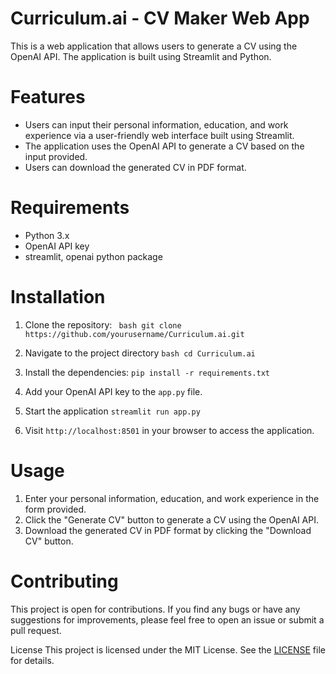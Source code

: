# Curriculum.ai - CV Maker Web App

This is a web application that allows users to generate a CV using the OpenAI API. The application is built using Streamlit and Python.

# Features
- Users can input their personal information, education, and work experience via a user-friendly web interface built using Streamlit.
- The application uses the OpenAI API to generate a CV based on the input provided.
- Users can download the generated CV in PDF format.

# Requirements
- Python 3.x
- OpenAI API key
- streamlit, openai python package

# Installation
1. Clone the repository:
  ` bash git clone https://github.com/yourusername/Curriculum.ai.git`
  
2. Navigate to the project directory
  `bash cd Curriculum.ai`
  
3. Install the dependencies:
  `pip install -r requirements.txt`
  
4. Add your OpenAI API key to the `app.py` file.
5. Start the application
  `streamlit run app.py`
  
6. Visit `http://localhost:8501` in your browser to access the application.

# Usage
1. Enter your personal information, education, and work experience in the form provided.
2. Click the "Generate CV" button to generate a CV using the OpenAI API.
3. Download the generated CV in PDF format by clicking the "Download CV" button.
 
# Contributing
This project is open for contributions. If you find any bugs or have any suggestions for improvements, please feel free to open an issue or submit a pull request.

License
This project is licensed under the MIT License. See the <u>LICENSE</u> file for details.
  




